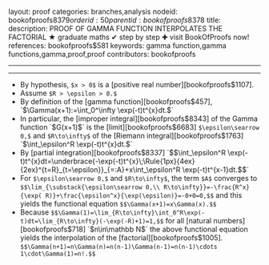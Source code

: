 layout: proof
categories: branches,analysis
nodeid: bookofproofs$8379
orderid: 50
parentid: bookofproofs$8378
title: 
description: PROOF OF GAMMA FUNCTION INTERPOLATES THE FACTORIAL ★ graduate maths ✔ step by step ✚ visit BookOfProofs now!
references: bookofproofs$581
keywords: gamma function,gamma functions,gamma,proof,proof
contributors: bookofproofs

---


---

* By hypothesis, `$x > 0$` is a [positive real number][bookofproofs$1107].
* Assume `$R > \epsilon > 0.$`
* By definition of the [gamma function][bookofproofs$457], `$\Gamma(x+1):=\int_0^\infty \exp(-t)t^{x}dt.$`
* In particular, the [improper integral][bookofproofs$8343] of the Gamma function `$G(x+1)$` is the [limit][bookofproofs$6683] `$\epsilon\searrow 0,$` and `$R\to\infty$` of the [Riemann integral][bookofproofs$1763] `$\int_\epsilon^R \exp(-t)t^{x}dt.$`
* By [partial integration][bookofproofs$8337] `$$\int_\epsilon^R \exp(-t)t^{x}dt=\underbrace{-\exp(-t)t^{x}\;\Rule{1px}{4ex}{2ex}^{t=R}_{t=\epsilon}}_{=:A}+x\int_\epsilon^R \exp(-t)t^{x-1}dt.$$`
* For `$\epsilon\searrow 0,$` and `$R\to\infty$`, the term `$A$` converges to `$$\lim_{\substack{\epsilon\searrow 0,\\ R\to\infty}}=-\frac{R^x}{\exp( R)}+\frac{\epsilon^x}{\exp(\epsilon)}=-0+0=0,$$` and this yields the functional equation `$$\Gamma(x+1)=x\Gamma(x).$$`
* Because `$$\Gamma(1)=\lim_{R\to\infty}\int_0^R\exp(-t)dt=\lim_{R\to\infty}(-\exp(-R)+1)=1,$$` for all [natural numbers][bookofproofs$718] `$n\in\mathbb N$` the above functional equation yields the interpolation of the [factorial][bookofproofs$1005].
`$$\Gamma(n+1)=n\Gamma(n)=n(n-1)\Gamma(n-1)=n(n-1)\cdots 1\cdot\Gamma(1)=n!.$$`
